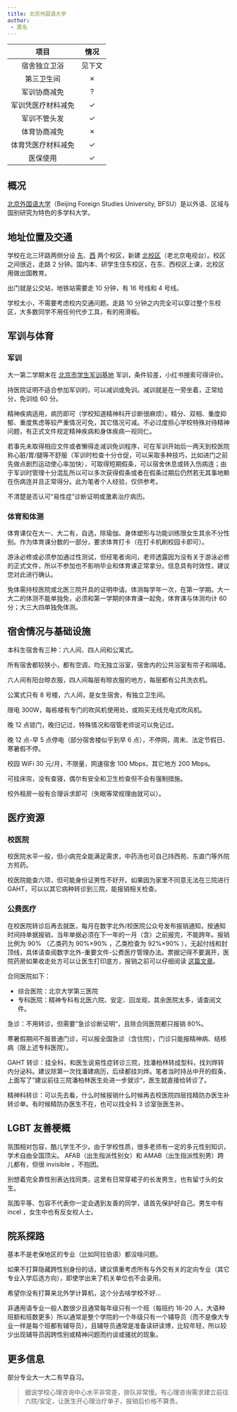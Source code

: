 ```yaml
---
title: 北京外国语大学
author: 
 - 匿名
---
```


|     项目    |  情况 |
| :-------: | :-: |
|   宿舍独立卫浴  | 见下文 |
|   第三卫生间   |  ✗  |
|   军训协商减免  |  ?  |
| 军训凭医疗材料减免 |  ✓  |
|   军训不管头发  |  ✓  |
|   体育协商减免  |  ✗  |
| 体育凭医疗材料减免 |  ✓  |
|    医保使用   |  ✓  |

## 概况

[北京外国语大学](https://www.bfsu.edu.cn/)（Beijing Foreign Studies University, BFSU）是以外语、区域与国别研究为特色的多学科大学。

## 地址位置及交通

学校在北三环路两侧分设 [东](https://amap.com/place/B000A88EE1)、[西](https://amap.com/place/B000A1183C) 两个校区，新建 [北校区](https://amap.com/place/B0I0RZUV8P)（老北京电视台）。校区之间很近，走路 2 分钟。国内本、研学生住东校区，在东、西校区上课，北校区用做出国教育。

出门就是公交站，地铁站需要走 10 分钟，有 16 号线和 4 号线。

学校太小，不需要考虑校内交通问题。走路 10 分钟之内完全可以穿过整个东校区，大多数同学不用任何代步工具，有的用滑板。

## 军训与体育

### 军训

大一第二学期末在 [北京市学生军训基地](https://amap.com/place/B0FFG6UVIP) 军训，条件较差，小红书搜索可得评价。

持医院证明不适合参加军训的，可以减训或免训。减训就是在一旁坐着，正常给分，免训给 60 分。

精神疾病适用，病历即可（学校知道精神科开诊断很麻烦）。精分、双相、重度抑郁、重度焦虑等较严重情况可免，其它情况可减。不必过度担心学校特殊对待精神问题，有正式文件规定精神疾病和身体疾病一视同仁。

若事先未取得相应文件或者懒得走减训免训程序，可在军训开始后一两天到校医院称心脏/胃/腿等不舒服（军训时检查十分仓促，可以采取多种技巧，比如进门之前先做点剧烈运动使心率加快），可取得短期假条，可以宿舍休息或转入伤病连；由于军训时管理十分混乱所以可以多次获得假条或者在假条过期后仍然若无其事地赖在伤病连并且正常得分。此为笔者个人经验，仅供参考。

不清楚是否认可“易性症”诊断证明或激素治疗病历。

### 体育和体测

体育课仅在大一、大二有，自选，除瑜伽、身体塑形与功能训练限女生其余不分性别。作为体育课分数的一部分，要求体育打卡（在打卡机刷校园卡即可）。

游泳必修或必须参加通过性测试，但经笔者询问，老师透露因为没有关于游泳必修的正式文件，所以不参加也不影响毕业和体育课正常拿分。信息具有时效性，建议您对此进行确认。

免体需持校医院或北医三院开具的证明申请。体测每学年一次，在第一学期。大一大二的体测不能单独免，必须和第一学期的体育课一起免，体育课与体测均计 60 分；大三大四单独免体测。

## 宿舍情况与基础设施

本科生宿舍有三种：六人间、四人间和公寓式。

所有宿舍都较狭小，都有空调，均无独立浴室，宿舍内的公共浴室有帘子和隔墙。

六人间有阳台晾衣服，四人间每层有晾衣服的地方，每层都有公共洗衣机。

公寓式只有 8 号楼，六人间，是女生宿舍，有独立卫生间。

限电 300W，每栋楼有专门的吹风机使用处，或购买无线充电式吹风机。

晚 12 点锁门，晚归记过，特殊情况和宿管老师说可以免记过。

晚 12 点-早 5 点停电（部分宿舍楼似乎到早 6 点），不停网，周末、法定节假日、寒暑假不停。

校园 WiFi 30 元/月，不限量，网速宿舍 100 Mbps，其它地方 200 Mbps。

可挂床帘，没有查寝，偶尔有安全和卫生检查但不会有强制措施。

校外租房一般有合理诉求即可（失眠等常规理由就可以）。

## 医疗资源

### 校医院

校医院水平一般，但小病完全能满足需求，中药汤也可自己持西苑、东直门等外院方煎药。

校医院能查六项，但可能身份证男性不好开。如果因为家里不同意无法在三院进行 GAHT，可以以其它病种转诊到三院，能报销相关检查。

### 公费医疗

在校医院转诊后再去就医，每月在数字北外/校医院公众号发布报销通知，按通知时间持单据报销，当年单据必须在下一年的一月（含）之前报完，不能跨年。报销比例为 90% （乙类药为 90%×90% ，乙类检查为 92%×90% ），无起付线和封顶线，具体请查阅数字北外-重要文件-公费医疗管理办法。票据记得不要漏开，医院药房如果收走处方可以让医生打印底方，报销之前可以仔细阅读 [这篇文章](https://mp.weixin.qq.com/s/8sGPsSH9STp8uE2kOwEt2w)。

合同医院如下：

* 综合医院：北京大学第三医院
* 专科医院：精神专科有北医六院、安定、回龙观，其余医院太多，请查阅文件。

急诊：不用转诊，但需要”急诊诊断证明“，且除合同医院都只报销 80%。

寒暑假期间不报普通门诊，可以报全国急诊（含住院），门诊只能报精神病、结核病（限上述专科医院）。

GAHT 转诊：挂全科，和医生说易性症转诊三院，找潘柏林转成型科，找刘烨转内分泌科。建议除第一次找潘建病历，后续都挂刘烨。笔者当时持丛中开的假条，上面写了”建议前往三院潘柏林医生处进一步就诊“，医生就直接给转诊了。

精神科转诊：可以先去看，什么时候报销什么时候再去校医院四层找精防办医生补转诊单。有时候精防办医生不在，也可以找全科 3 诊室张医生补。

## LGBT 友善梗概

氛围相对包容，酷儿学生不少。由于学校性质，很多老师有一定的多元性别知识，学术自由全国顶尖。 AFAB（出生指派性别女）和 AMAB（出生指派性别男）跨儿都有，但很 invisible ，不抱团。

别想着完全靠性别表达找同类，这里有日常穿裙子的长发男生，也有留寸头的女生。

氛围平等、包容不代表你一定会遇到友善的同学，请首先保护好自己。男生中有 incel ，女生中也有反女权人士。

## 院系探路

基本不是老保地区的专业（比如阿拉伯语）都没啥问题。

如果不打算隐藏跨性别身份的话，建议慎重考虑所有与外交有关的定向专业（其它专业入学后选方向），即使学出来了机关单位也不会录用。

希望你没有打算来北外学计算机，这个分去啥学校不好...

非通用语专业一般人数很少且通常每年级只有一个班（每班约 16-20 人，大语种班额和班数更多）所以通常是整个学院的一个年级只有一个辅导员（而不是像大专业一样是每个班都有辅导员），且辅导员通常是准备读研读博，比较年轻，所以较少出现辅导员因跨性别或精神问题而约谈或骚扰的现象。

## 更多信息

部分专业大一大二有早自习。

> 据说学校心理咨询中心水平非常差，排队非常慢。有心理咨询需求建立前往六院/安定，让医生开心理治疗单子，报销后价格不算贵。

<!-- ## 署名与联系方式 -->

